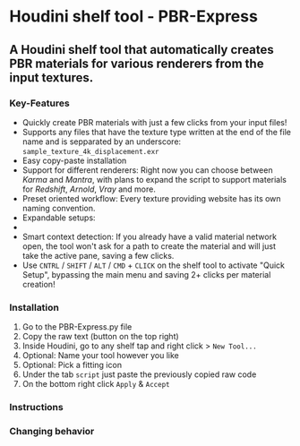 # Houdini shelf tool - PBR-Express
## A Houdini shelf tool that automatically creates PBR materials for various renderers from the input textures.  


### Key-Features
* Quickly create PBR materials with just a few clicks from your input files!
* Supports any files that have the texture type written at the end of the file name and is sepparated by an underscore: `sample_texture_4k_displacement.exr`
* Easy copy-paste installation
* Support for different renderers: Right now you can choose between *Karma* and *Mantra*, with plans to expand the script to support materials for *Redshift*, *Arnold*, *Vray* and more.
* Preset oriented workflow: Every texture providing website has its own naming convention. 
* Expandable setups:
* 
* Smart context detection: If you already have a valid material network open, the tool won't ask for a path to create the material and will just take the active pane, saving a few clicks. 
* Use `CNTRL` / `SHIFT` / `ALT` / `CMD` + `CLICK` on the shelf tool to activate "Quick Setup", bypassing the main menu and saving 2+ clicks per material creation! 

### Installation
1) Go to the PBR-Express.py file
2) Copy the raw text (button on the top right)
3) Inside Houdini, go to any shelf tap and right click > `New Tool... `
4) Optional: Name your tool however you like
5) Optional: Pick a fitting icon
6) Under the tab `script` just paste the previously copied raw code
7) On the bottom right click `Apply` & `Accept`

### Instructions


### Changing behavior


